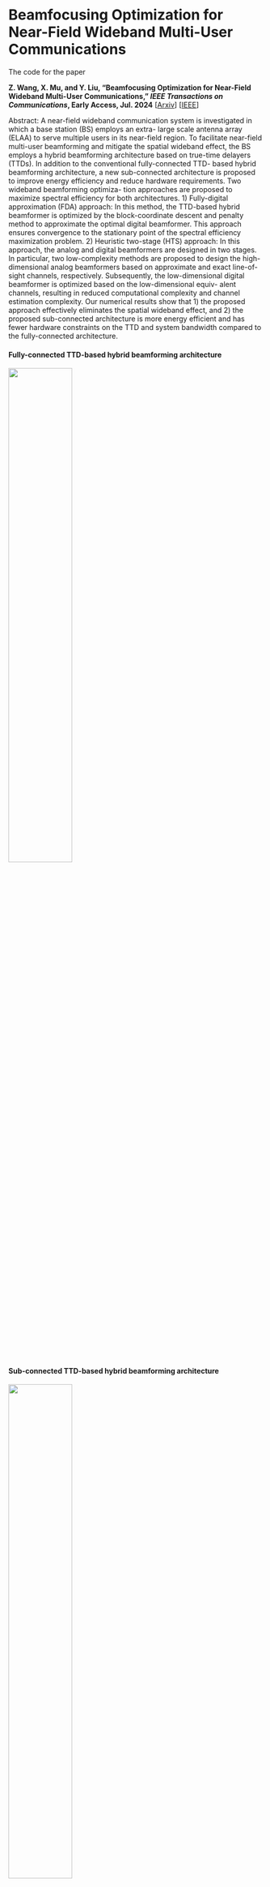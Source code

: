 # Beamfocusing Optimization for Near-Field Wideband Multi-User Communications

The code for the paper 

**Z. Wang, X. Mu, and Y. Liu, “Beamfocusing Optimization for Near-Field Wideband Multi-User Communications,” *IEEE Transactions on Communications*, Early Access, Jul. 2024** [[Arxiv](https://arxiv.org/abs/2306.16861)] [[IEEE](https://ieeexplore.ieee.org/abstract/document/10587118)]

<!-- ```diff
- We only release the codes for the fully-connected architectures. The codes for the sub-connected architectures will be released soon.
``` -->

Abstract: 
A near-field wideband communication system is investigated in which a base station (BS) employs an extra- large scale antenna array (ELAA) to serve multiple users in its near-field region. To facilitate near-field multi-user beamforming and mitigate the spatial wideband effect, the BS employs a hybrid beamforming architecture based on true-time delayers (TTDs). In addition to the conventional fully-connected TTD- based hybrid beamforming architecture, a new sub-connected architecture is proposed to improve energy efficiency and reduce hardware requirements. Two wideband beamforming optimiza- tion approaches are proposed to maximize spectral efficiency for both architectures. 1) Fully-digital approximation (FDA) approach: In this method, the TTD-based hybrid beamformer is optimized by the block-coordinate descent and penalty method to approximate the optimal digital beamformer. This approach ensures convergence to the stationary point of the spectral efficiency maximization problem. 2) Heuristic two-stage (HTS) approach: In this approach, the analog and digital beamformers are designed in two stages. In particular, two low-complexity methods are proposed to design the high-dimensional analog beamformers based on approximate and exact line-of-sight channels, respectively. Subsequently, the low-dimensional digital beamformer is optimized based on the low-dimensional equiv- alent channels, resulting in reduced computational complexity and channel estimation complexity. Our numerical results show that 1) the proposed approach effectively eliminates the spatial wideband effect, and 2) the proposed sub-connected architecture is more energy efficient and has fewer hardware constraints on the TTD and system bandwidth compared to the fully-connected architecture.

####  Fully-connected TTD-based hybrid beamforming architecture
<img decoding="async" src="./fully_connected/img/TTD_full.jpg" width="50%">

####  Sub-connected TTD-based hybrid beamforming architecture
<img decoding="async" src="./sub_connected/img/TTD_sub.jpg" width="50%">

## Running the simulations

### Prerequisites

- [MATLAB](https://uk.mathworks.com/products/matlab.html)

### Launch

The codes for fully-connected and sub-connected architectures can be found in folders `fully_connected` and `sub_connected`, respectively.

## Citing
If you in any way use this code for research, please cite our original article listed above. The corresponding BiBTeX citation is given below:
```
@article{wang2024beamfocusing,
  title={Beamfocusing optimization for near-field wideband multi-user communications},
  author={Wang, Zhaolin and Mu, Xidong and Liu, Yuanwei},
  journal={{IEEE} Trans. Commun.},
  year={2024},
  publisher={IEEE}
}
```
